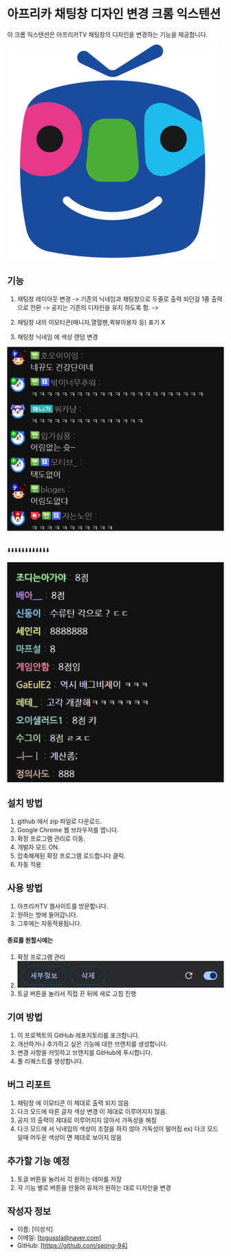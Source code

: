 # 아프리카 채팅창 디자인 변경 크롬 익스텐션

이 크롬 익스텐션은 아프리카TV 채팅창의 디자인을 변경하는 기능을 제공합니다.

![Alt text](mdImages/icon.png)

## 기능

1. 채팅창 레이아웃 변경
   -> 기존의 닉네임과 채팅창으로 두줄로 출력 되던걸 1줄 출력 으로 전환
   -> 공지는 기존의 디자인을 유지 하도록 함.
   ->

2. 채팅창 내의 이모티콘(매니자,열혈팬,퀵뷰이용자 등) 표기 X

3. 채팅창 닉네임 에 색상 랜덤 변경

![Alt text](mdImages/before.png)

<br>
⬇️⬇️⬇️⬇️⬇️⬇️⬇️⬇️⬇️⬇️⬇️⬇️
<br>

![Alt text](mdImages/after.png)

## 설치 방법

1. github 에서 zip 파일로 다운로드.
2. Google Chrome 웹 브라우저를 엽니다.
3. 확장 프로그램 관리로 이동.
4. 개발자 모드 ON.
5. 압축해제된 확장 프로그램 로드합니다 클릭.
6. 자동 적용
<!-- 3. 'AfreecaTV Chat Redesign Extension'을 검색하여 찾습니다.
7. '추가' 버튼을 클릭하여 익스텐션을 설치합니다. -->

## 사용 방법

1. 아프리카TV 웹사이트를 방문합니다.
2. 원하는 방에 들어갑니다.
3. 그후에는 자동적용됩니다.
<!-- 2. 채팅창 옆에 나타나는 익스텐션 아이콘을 클릭합니다.
4. 원하는 디자인을 선택하여 적용합니다. -->

#### 종료를 원할시에는

1. 확장 프로그램 관리
2. ![Alt text](mdImages/image.png)
3. 토글 버튼을 눌러서 직접 끈 뒤에 새로 고침 진행

## 기여 방법

1. 이 프로젝트의 GitHub 레포지토리를 포크합니다.
2. 개선하거나 추가하고 싶은 기능에 대한 브랜치를 생성합니다.
3. 변경 사항을 커밋하고 브랜치를 GitHub에 푸시합니다.
4. 풀 리퀘스트를 생성합니다.

<!-- ## 라이센스 -->

<!-- 이 프로젝트는 MIT 라이센스에 따라 라이선스가 부여됩니다. 자세한 내용은 'LICENSE' 파일을 참조하세요. -->

## 버그 리포트

1. 채팅창 에 이모티콘 이 제대로 출력 되지 않음
2. 다크 모드에 따른 글자 색상 변경 이 제대로 이루어지지 않음.
3. 공지 의 출력이 제대로 이루어지지 않아서 가독성을 해침
4. 다크 모드에 서 닉네임의 색상이 조절을 하지 않아 가독성이 떨어짐
   ex) 다크 모드 일때 어두운 색상이 면 제대로 보이지 않음

## 추가할 기능 예정

1. 토글 버튼을 눌러서 각 원하는 테마를 저장
2. 각 기능 별로 버튼을 만들어 유저가 원하는 대로 디자인을 변경

## 작성자 정보

- 이름: [이성석]
- 이메일: [togussla@naver.com]
- GitHub: [https://github.com/seong-94]
